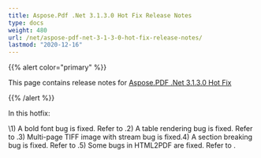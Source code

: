 ```yaml
---
title: Aspose.Pdf .Net 3.1.3.0 Hot Fix Release Notes
type: docs
weight: 480
url: /net/aspose-pdf-net-3-1-3-0-hot-fix-release-notes/
lastmod: "2020-12-16"
---
```


{{% alert color="primary" %}} 

This page contains release notes for [Aspose.PDF .Net 3.1.3.0 Hot Fix](http://www.aspose.com/downloads/pdf/net/new-releases/aspose.pdf-.net-3.1.3.0-hot-fix/)

{{% /alert %}} 

In this hotfix: 

\1) A bold font bug is fixed. Refer to .2) A table rendering bug is fixed. Refer to .3) Multi-page TIFF image with stream bug is fixed.4) A section breaking bug is fixed. Refer to .5) Some bugs in HTML2PDF are fixed. Refer to . 



